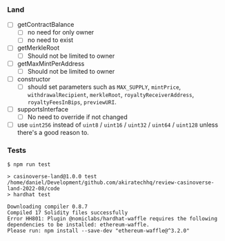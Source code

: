 ### Land

- [ ] getContractBalance
  - [ ] no need for only owner
  - [ ] no need to exist
- [ ] getMerkleRoot
  - [ ] Should not be limited to owner
- [ ] getMaxMintPerAddress
  - [ ] Should not be limited to owner
- [ ] constructor
  - [ ] should set parameters such as `MAX_SUPPLY`, `mintPrice`, `withdrawalRecipient`, `merkleRoot`, `royaltyReceiverAddress`, `royaltyFeesInBips`, `previewURI`.
- [ ] supportsInterface
  - [ ] No need to override if not changed

- [ ] use `uint256` instead of `uint8` / `uint16` / `uint32` / `uint64` / `uint128` unless there's a good reason to.

### Tests

```text
$ npm run test                                          

> casinoverse-land@1.0.0 test /home/daniel/Development/github.com/akiratechhq/review-casinoverse-land-2022-08/code
> hardhat test

Downloading compiler 0.8.7
Compiled 17 Solidity files successfully
Error HH801: Plugin @nomiclabs/hardhat-waffle requires the following dependencies to be installed: ethereum-waffle.
Please run: npm install --save-dev "ethereum-waffle@^3.2.0"
```

